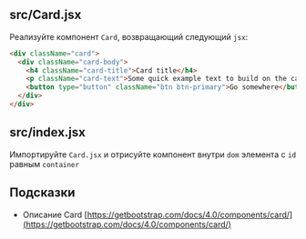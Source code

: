 ## src/Card.jsx

Реализуйте компонент `Card`, возвращающий следующий `jsx`:

```html
<div className="card">
  <div className="card-body">
    <h4 className="card-title">Card title</h4>
    <p className="card-text">Some quick example text to build on the card</p>
    <button type="button" className="btn btn-primary">Go somewhere</button>
  </div>
</div>
```

## src/index.jsx

Импортируйте `Card.jsx` и отрисуйте компонент внутри `dom` элемента с `id` равным `container`

## Подсказки

* Описание Card [https://getbootstrap.com/docs/4.0/components/card/](https://getbootstrap.com/docs/4.0/components/card/)
